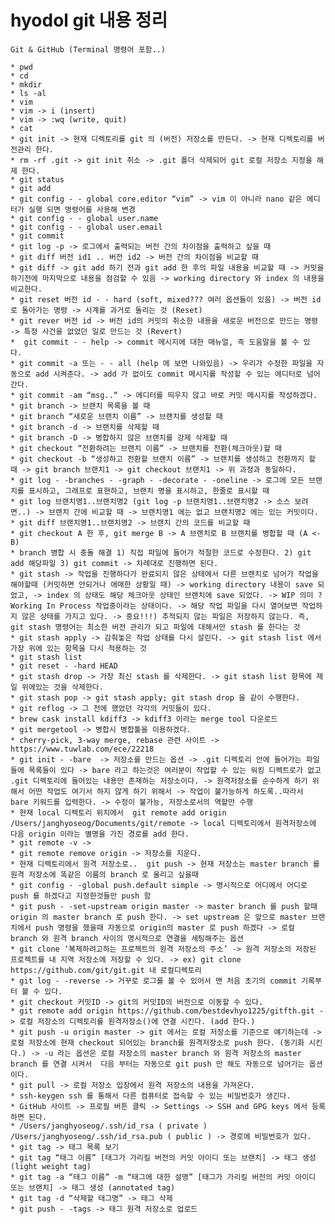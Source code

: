 # hyodol git 내용 정리
    
    Git & GitHub (Terminal 명령어 포함..)
    
    * pwd
    * cd
    * mkdir
    * ls -al
    * vim
    * vim -> i (insert)
    * vim -> :wq (write, quit)
    * cat
    * git init -> 현재 디렉토리를 git 의 (버전) 저장소를 만든다. -> 현재 디렉토리를 버전관리 한다. 
    * rm -rf .git -> git init 취소 -> .git 폴더 삭제되어 git 로컬 저장소 지정을 해제 한다.  
    * git status
    * git add
    * git config - - global core.editor “vim” -> vim 이 아니라 nano 같은 에디터가 실행 되면 명령어를 사용해 변경 
    * git config - - global user.name
    * git config - - global user.email
    * git commit
    * git log -p -> 로그에서 출력되는 버전 간의 차이점을 출력하고 싶을 때 
    * git diff 버전 id1 .. 버전 id2 -> 버전 간의 차이점을 비교할 때 
    * git diff -> git add 하기 전과 git add 한 후의 파일 내용을 비교할 때 -> 커밋을 하기전에 마지막으로 내용을 점검할 수 있음 -> working directory 와 index 의 내용을 비교한다. 
    * git reset 버전 id - - hard (soft, mixed??? 여러 옵션들이 있음) -> 버전 id로 돌아가는 명령 -> 시계를 과거로 돌리는 것 (Reset) 
    * git rever 버전 id -> 버전 id의 커밋의 취소한 내용을 새로운 버전으로 만드는 명령 -> 특정 사건을 없었던 일로 만드는 것 (Revert) 
    *  git commit - - help -> commit 메시지에 대한 매뉴얼, 즉 도움말을 볼 수 있다. 
    * git commit -a 또는 - - all (help 에 보면 나와있음) -> 우리가 수정한 파일을 자동으로 add 시켜준다. -> add 가 없이도 commit 메시지를 작성할 수 있는 에디터로 넘어간다.
    * git commit -am “msg..“ -> 에디터를 띄우지 않고 바로 커밋 메시지를 작성하겠다. 
    * git branch -> 브랜치 목록을 볼 때 
    * git branch “새로운 브랜치 이름” -> 브랜치를 생성할 때 
    * git branch -d -> 브랜치를 삭제할 때 
    * git branch -D -> 병합하지 않은 브랜치를 강제 삭제할 때 
    * git checkout “전환하려는 브랜치 이름” -> 브랜치를 전환(체크아웃)할 때 
    * git checkout -b “생성하고 전환할 브랜치 이름” -> 브랜치를 생성하고 전환까지 할 때 -> git branch 브랜치1 -> git checkout 브랜치1 -> 위 과정과 동일하다. 
    * git log - -branches - -graph - -decorate - -oneline -> 로그에 모든 브랜치를 표시하고, 그래프로 표현하고, 브랜치 명을 표시하고, 한줄로 표시할 때 
    * git log 브랜치명1..브랜치명2 (git log -p 브랜치명1..브랜치명2 -> 소스 보려면..) -> 브랜치 간에 비교할 때 -> 브랜치명1 에는 없고 브랜치명2 에는 있는 커밋이다. 
    * git diff 브랜치명1..브랜치명2 -> 브랜치 간의 코드를 비교할 때 
    * git checkout A 한 후, git merge B -> A 브랜치로 B 브랜치를 병합할 때 (A <- B) 
    * branch 병합 시 충돌 해결 1) 직접 파일에 들어가 적절한 코드로 수정한다. 2) git add 해당파일 3) git commit -> 차례대로 진행하면 된다. 
    * git stash -> 작업을 진행하다가 완료되지 않은 상태에서 다른 브랜치로 넘어가 작업을 해야할때 (커밋하면 안되거나 애매한 상황일 때) -> working directory 내용이 save 되었고, -> index 의 상태도 해당 체크아웃 상태인 브랜치에 save 되었다. -> WIP 의미 ? Working In Process 작업중이라는 상태이다. -> 해당 작업 파일을 다시 열어보면 작업하지 않은 상태를 가지고 있다. -> 중요!!!) 추적되지 않는 파일은 저장하지 않는다. 즉, git stash 명령어는 최소한 버전 관리가 되고 파일에 대해서만 stash 를 한다는 것 
    * git stash apply -> 감춰놓은 작업 상태를 다시 살린다. -> git stash list 에서 가장 위에 있는 항목을 다시 적용하는 것 
    * git stash list 
    * git reset - -hard HEAD 
    * git stash drop -> 가장 최신 stash 를 삭제한다. -> git stash list 항목에 제일 위에있는 것을 삭제한다. 
    * git stash pop -> git stash apply; git stash drop 을 같이 수행한다. 
    * git reflog -> 그 전에 했었던 각각의 커밋들이 있다. 
    * brew cask install kdiff3 -> kdiff3 이라는 merge tool 다운로드 
    * git mergetool -> 병합시 병합툴을 이용하겠다. 
    * cherry-pick, 3-way merge, rebase 관련 사이트 -> https://www.tuwlab.com/ece/22218 
    * git init - -bare  -> 저장소를 만드는 옵션 -> .git 디렉토리 안에 들어가는 파일들에 목록들이 있다 -> bare 라고 하는것은 여러분이 작업할 수 있는 워킹 디렉트로가 없고 .git 디렉토리에 들어있는 내용만 존재하는 저장소이다. -> 원격저장소를 순수하게 하기 위해서 어떤 작업도 여기서 하지 않게 하기 위해서 -> 작업이 불가능하게 하도록..따라서 bare 키워드를 입력한다. -> 수정이 불가능, 저장소로서의 역할만 수행 
    * 현재 local 디렉토리 위치에서  git remote add origin /Users/janghyoseog/Documents/git/remote -> local 디렉토리에서 원격저장소에 다음 origin 이라는 별명을 가진 경로를 add 한다. 
    * git remote -v -> 
    * git remote remove origin -> 저장소를 지운다. 
    * 현재 디렉토리에서 원격 저장소로..  git push -> 현재 저장소는 master branch 를 원격 저장소에 똑같은 이름의 branch 로 올리고 싶을때 
    * git config - -global push.default simple -> 명시적으로 어디에서 어디로 push 를 하겠다고 지정한것들만 push 함 
    * git push - -set-upstream origin master -> master branch 를 push 할때 origin 의 master branch 로 push 한다. -> set upstream 은 앞으로 master 브랜치에서 push 명령을 했을때 자동으로 origin의 master 로 push 하겠다 -> 로컬 branch 와 원격 branch 사이의 명시적으로 연결을 세팅해주는 옵션 
    * git clone ‘복제하려고하는 프로젝트의 원격 저장소의 주소’ -> 원격 저장소의 저장된 프로젝트를 내 지역 저장소에 저장할 수 있다. -> ex) git clone https://github.com/git/git.git 내 로컬디렉토리 
    * git log - -reverse -> 거꾸로 로그를 볼 수 있어서 맨 처음 초기의 commit 기록부터 볼 수 있다. 
    * git checkout 커밋ID -> git의 커밋ID의 버전으로 이동할 수 있다. 
    * git remote add origin https://github.com/bestdevhyo1225/gitfth.git -> 로컬 저장소의 디렉토리를 원격저장소()에 연결 시킨다. (add 한다.) 
    * git push -u origin master -> git 에서는 로컬 저장소를 기준으로 얘기하는데 -> 로컬 저장소에 현재 checkout 되어있는 branch를 원격저장소로 push 한다. (동기화 시킨다.) -> -u 라는 옵션은 로컬 저장소의 master branch 와 원격 저장소의 master branch 를 연결 시켜서  다음 부터는 자동으로 git push 만 해도 자동으로 넘어가는 옵션이다. 
    * git pull -> 로컬 저장소 입장에서 원격 저장소의 내용을 가져온다. 
    * ssh-keygen ssh 를 통해서 다른 컴퓨터로 접속할 수 있는 비밀번호가 생긴다. 
    * GitHub 사이트 -> 프로필 버튼 클릭 -> Settings -> SSH and GPG keys 에서 등록하면 된다. 
    * /Users/janghyoseog/.ssh/id_rsa ( private ) /Users/janghyoseog/.ssh/id_rsa.pub ( public ) -> 경로에 비밀번호가 있다. 
    * git tag -> 태그 목록 보기 
    * git tag “태그 이름” [태그가 가리킬 버전의 커밋 아이디 또는 브랜치] -> 태그 생성 (light weight tag) 
    * git tag -a “태그 이름” -m “태그에 대한 설명” [태그가 가리킬 버전의 커밋 아이디 또는 브랜치] -> 태그 생성 (annotated tag) 
    * git tag -d “삭제할 태그명” -> 태그 삭제 
    * git push - -tags -> 태그 원격 저장소로 업로드

